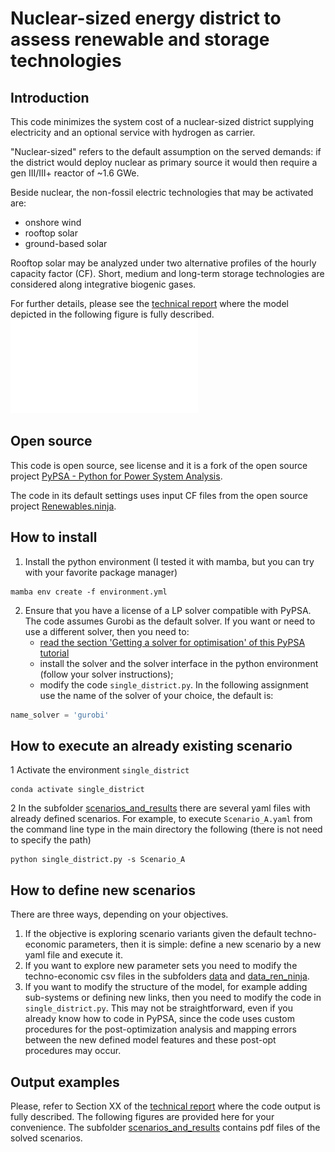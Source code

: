 # Nuclear-sized energy district to assess renewable and storage technologies
## Introduction
This code minimizes the system cost of a  nuclear-sized district supplying electricity and an optional service with hydrogen as carrier.

"Nuclear-sized" refers to the default assumption on the served demands:  if the district would deploy nuclear as primary source it would then require a gen III/III+ reactor of ~1.6 GWe.

Beside nuclear, the non-fossil electric technologies that may be activated are:
- onshore wind
- rooftop solar
- ground-based solar

Rooftop solar may be analyzed under two alternative profiles of the hourly capacity factor (CF).
Short, medium and long-term storage technologies are considered along integrative biogenic gases.

For further details, please see the [technical report](./reports/District_baseload_S_Italy.pdf) where the model depicted in the following figure is fully described.
![](./figures/model_as_graph.pdf)

## Open source
This code is open source, see license and it is a fork of the open source project [PyPSA - Python for Power System Analysis](https://pypsa.readthedocs.io/en/latest/index.html).

The code in its default settings uses input CF files from the open source project [Renewables.ninja](https://www.renewables.ninja/).

## How to install
1. Install the python environment (I tested it with mamba, but you can try with your favorite package manager)
```shell
mamba env create -f environment.yml
```
2. Ensure that you have a license of a LP solver compatible with PyPSA. The code assumes Gurobi as the default solver. If you want or need to use a different solver, then you need to:
	- [read the section 'Getting a solver for optimisation' of this PyPSA tutorial](https://pypsa.readthedocs.io/en/latest/installation.html)
    - install the solver and the solver interface in the python environment (follow your solver instructions);
    - modify the code `single_district.py`. In the following assignment use the name of the solver of your choice, the default is:
```python
name_solver = 'gurobi'
```
## How to execute an already existing scenario
1 Activate the environment `single_district`
```shell
conda activate single_district
```
2 In the subfolder [scenarios_and_results](./scenarios_and_results) there are several yaml files with already defined scenarios.
For example, to execute  `Scenario_A.yaml` from the command line type in the main directory the following (there is not need to specify the path)
```shell
python single_district.py -s Scenario_A
```

## How to define new scenarios
There are three ways, depending on your objectives.
1. If the objective is exploring scenario variants given the default techno-economic parameters, then it is simple: define a new scenario by a new yaml file and execute it.
2. If you want to explore new parameter sets you need to modify the techno-economic csv files in the subfolders [data](./data) and [data_ren_ninja](./data_ren_ninja).
3. If you want to modify the structure of the model, for example adding sub-systems or defining new links, then you need to modify the code in `single_district.py`. This may not be straightforward, even if you already know how to code in PyPSA, since the code uses custom procedures for the post-optimization analysis and mapping errors between the new defined model features and these post-opt procedures may occur.

## Output examples
Please, refer to Section XX of the [technical report](./reports/District_baseload_S_Italy.pdf) where the code output is fully described. The following figures are provided here for your convenience.
The  subfolder [scenarios_and_results](./scenarios_and_results) contains pdf files of the solved scenarios.
